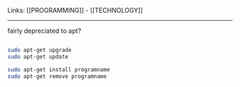 Links: [[PROGRAMMING]] - [[TECHNOLOGY]]

--- 

fairly depreciated to apt?

```sh

sudo apt-get upgrade
sudo apt-get update

sudo apt-get install programname
sudo apt-get remove programname
```